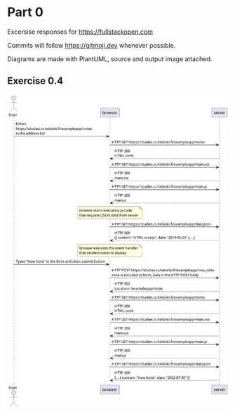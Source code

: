 # Part 0

Excersise responses for <https://fullstackopen.com>

Commits will follow <https://gitmoji.dev> whenever possible.

Diagrams are made with PlantUML, source and output image attached.

## Exercise 0.4

![Sequence diagram for exercise 0.4](0.4-new-note.png)
